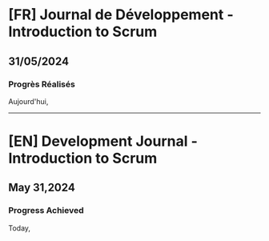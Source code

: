 # [FR] Journal de Développement - Introduction to Scrum

## 31/05/2024

### Progrès Réalisés

Aujourd'hui,

---

# [EN] Development Journal - Introduction to Scrum

## May 31,2024

### Progress Achieved

Today,
